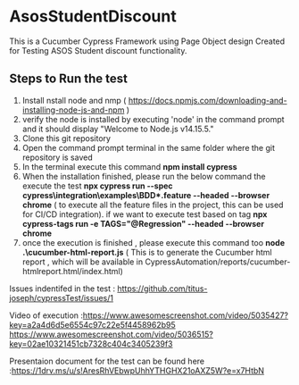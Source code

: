 # AsosStudentDiscount
This is a Cucumber Cypress Framework using Page Object design  Created for Testing ASOS Student discount functionality.   

## Steps to Run the test 
1. Install nstall node and nmp ( https://docs.npmjs.com/downloading-and-installing-node-js-and-npm )
2. verify the node is installed by executing  'node' in the command prompt and it should display "Welcome to Node.js v14.15.5."
3. Clone this git repository 
4. Open the command prompt terminal  in the same folder where the git repository is saved
5. In the terminal execute this command  **npm install cypress**
6. When the installation finished, please run the below command the execute the test **npx cypress run --spec cypress\integration\examples\BDD\*.feature --headed --browser chrome** ( to execute all the feature files in the project, this can be used for CI/CD integration). if we want to execute test based on tag **npx cypress-tags run -e TAGS="@Regression" --headed --browser chrome**
7. once the execution is finished , please execute this command too **node .\cucumber-html-report.js** ( This is to  generate the Cucumber html report , which will be available in  CypressAutomation/reports/cucumber-htmlreport.html/index.html) 

 Issues indentifed in the test : https://github.com/titus-joseph/cypressTest/issues/1
 
 Video of execution :https://www.awesomescreenshot.com/video/5035427?key=a2a4d6d5e6554c97c22e5f4458962b95
                     https://www.awesomescreenshot.com/video/5036515?key=02ae10321451cb7328c404c3405239f3 
 
 Presentaion document for the test can be found here :https://1drv.ms/u/s!AresRhVEbwpUhhYTHGHX21oAXZ5W?e=x7HtbN
